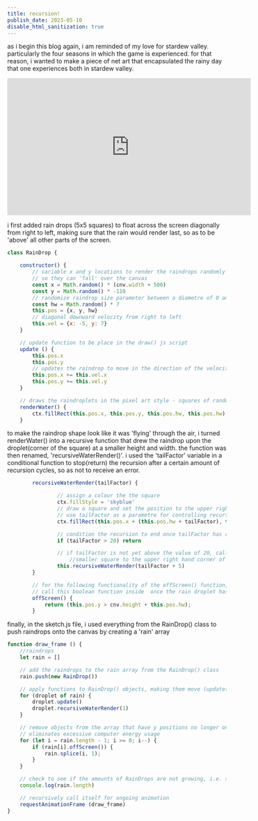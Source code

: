 ```yaml
---
title: recursion!
publish_date: 2023-05-10
disable_html_sanitization: true
--- 
```

<font>as i begin this blog again, i am reminded of my love for stardew valley. particularly the four seasons in which
the game is experienced. for that reason, i wanted to make a piece of net art that encapsulated the rainy day that one experiences both in stardew valley.</font>
<br>
<iframe width="560" height="315" src="https://www.youtube.com/embed/yrRCGNMTTFo" title="YouTube video player" frameborder="0" allow="accelerometer; autoplay; clipboard-write; encrypted-media; gyroscope; picture-in-picture; web-share" allowfullscreen></iframe>
<br>

<font>i first added rain drops (5x5 squares) to float across the screen diagonally from right to left, making sure that the rain would render last, so as to be 'above' all other parts of the screen.</font>


```js
class RainDrop {

    constructor() {
        // variable x and y locations to render the raindrops randomly OFF the canvas, 
        // so they can 'fall' over the canvas
        const x = Math.random() * (cnv.width + 500)
        const y = Math.random() * -110
        // randomize raindrop size parameter between a diametre of 0 and 7px
        const hw = Math.random() * 7
        this.pos = {x, y, hw}
        // diagonal downward velocity from right to left
        this.vel = {x: -5, y: 7}
    }

    // update function to be place in the draw() js script
    update () {
        this.pos.x 
        this.pos.y 
        // updates the raindrop to move in the direction of the velocity declared
        this.pos.x += this.vel.x
        this.pos.y += this.vel.y
    }

    // draws the raindroplets in the pixel art style - squares of random sizes
    renderWater() {
        ctx.fillRect(this.pos.x, this.pos.y, this.pos.hw, this.pos.hw)
    }
```
<font>to make the raindrop shape look like it was 'flying' through the air, i turned renderWater() into a recursive function that drew the raindrop upon the droplet(corner of the square) at a smaller height and width. the function was then renamed, 'recursiveWaterRender()'. i used the 'tailFactor' variable in a 
conditional function to stop(return) the recursion after a certain amount of recursion cycles, so as not to receive an error. </font>

```js
        recursiveWaterRender(tailFactor) {

                // assign a colour the the square
                ctx.fillStyle = 'skyblue'
                // draw a square and set the position to the upper right hand side of the square.
                // use tailFactor as a parametre for controlling recursion amount
                ctx.fillRect(this.pos.x + (this.pos.hw + tailFactor), this.pos.y - (this.pos.hw + tailFactor), this.pos.hw - tailFactor/5, this.pos.hw - tailFactor/5)

                // condition the recursion to end once tailFactor has reached a value of over 20
                if (tailFactor > 20) return

                // if tailFactor is not yet above the value of 20, call this function once more inside itself, making a
                    //smaller square to the upper right hand corner of the previous square 
                this.recursiveWaterRender(tailFactor + 5) 
        }

        // for the following functionality of the offScreen() function, refer to the code at the next section down
        // call this boolean function inside  once the rain droplet has reached a point that is off the canvas, so as to not    cause the browser to eventually start panting
        offScreen() {
            return (this.pos.y > cnv.height + this.pos.hw);
        }

```
<font>finally, in the sketch.js file, i used everything from the RainDrop() class to push raindrops onto the canvas by creating a 'rain' array</font>

```js
function draw_frame () {
    //raindrops
    let rain = []

    // add the raindrops to the rain array from the RainDrop() class
    rain.push(new RainDrop())

    // apply functions to RainDrop() objects, making them move (update()) and look cool (recursion())
    for (droplet of rain) {
        droplet.update()
        droplet.recursiveWaterRender(1)
    }

    // remove objects from the array that have y positions no longer on the canvas.
    // eliminates excessive computer energy usage
    for (let i = rain.length - 1; i >= 0; i--) {
        if (rain[i].offScreen()) {
            rain.splice(i, 1);
        }
    }

    // check to see if the amounts of RainDrops are not growing, i.e. slowing the computer
    console.log(rain.length)

    // recursively call itself for ongoing animation
    requestAnimationFrame (draw_frame)
}
```













